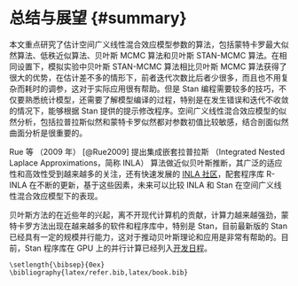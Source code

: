 
# 总结与展望 {#summary}

本文重点研究了估计空间广义线性混合效应模型参数的算法，包括蒙特卡罗最大似然算法、低秩近似算法、贝叶斯 MCMC 算法和贝叶斯 STAN-MCMC 算法。在相同设置下，模拟实验中贝叶斯 STAN-MCMC 算法相比贝叶斯 MCMC 算法获得了很大的优势，在估计差不多的情形下，前者迭代次数比后者少很多，而且也不用复杂而耗时的调参，这对于实际应用很有帮助。但是 Stan 编程需要较多的技巧，不仅要熟悉统计模型，还需要了解模型编译的过程，特别是在发生错误和迭代不收敛的情况下，能够根据 Stan 提供的提示修改程序。空间广义线性混合效应模型的似然分析，包括拉普拉斯似然和蒙特卡罗似然都对参数初值比较敏感，结合剖面似然曲面分析是很重要的。

Rue 等 （2009 年） [@Rue2009] 提出集成嵌套拉普拉斯 （Integrated Nested Laplace Approximations，简称 INLA） 算法做近似贝叶斯推断，其广泛的适应性和高效性受到越来越多的关注，还有快速发展的 [INLA 社区][r-inla]，配套程序库 R-INLA 在不断的更新，基于这些因素，未来可以比较 INLA 和 Stan 在空间广义线性混合效应模型下的表现。 

贝叶斯方法的在近些年的兴起，离不开现代计算机的贡献，计算力越来越强劲，蒙特卡罗方法出现在越来越多的软件和程序库中，特别是 Stan，目前最新版的 Stan 已经具有一定的规模并行能力，这对于推动贝叶斯理论和应用是非常有帮助的。目前，Stan 程序库在 GPU 上的并行计算已经列入[开发日程][stan-todo-list]。


<!-- 算法和蒙特卡罗方法结合也是值得研究的方向 [@Virgilio2018]。 -->

<!-- 比较了它们的性能，结论是 MCML 算法比 Low-Rank 算法收敛要慢很多，但是准确度比较它高，Low-Rank 可以增加采样点的数目快速接近 MCML 算法的精度，代价是运行时间会显著增加；基于 Stan 实现的贝叶斯 STAN-MCMC 算法比贝叶斯 MCMC 算法快很多，但是需要较多的计算机资源才能体现它的优势。目前，得益于计算机硬件的快速发展，无论是 CPU 还是 GPU，甚至是谷歌专为机器学习量身打造的 TPU 也都进入量产了，分布式的多机并行算法一定是大规模数据集和复杂模型的出路，所以将可并行的传统算法用 Stan 重写是有实际应用价值的。 -->

<!-- 数据模拟和案例分析的部分，还可以增加响应变量服从指数族其它分布的情形，如泊松分布。算法性能的比较可以同时考虑时间和计算平台，记录多次运行同一个算法的时间数据，比较它们所耗时间的分布差异，可以获得更加可靠的结果。计算平台如多核，多线程，甚至集群环境的实现和比较，可以获得算法扩展性方面的结论。此外，不能单纯看算法实现的语言方式，从文中的计算结果来看，R 语言的性能是弱于 C++ （ Stan 是基于 C++ 的计算库，需要先编译源码和加载动态链接库）的，但是利用 R 编程可以快速实现算法原型。 INLA 算法和软件非常高效的表现，得益于随机偏微分方程已有的实现算法和近似手段，如三角网格划分，迭代格式让算法有更快的收敛速度，近似效果没有 MCML 和 Low-Rank 好。由此可知，算法的选择需要去做效果和效率的平衡， Stan 更新迭代的速度很快，可在不久的将来进入应用界，但是却也要求更多的学习成本和优化技巧。 -->


```{=latex}
\setlength{\bibsep}{0ex}
\bibliography{latex/refer.bib,latex/book.bib}
```

[stan-todo-list]: https://github.com/stan-dev/stan/wiki/Longer-Term-To-Do-List
[r-inla]: http://www.r-inla.org/
